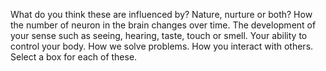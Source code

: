 What do you think these are influenced by? Nature, nurture or both? How the
number of neuron in the brain changes over time. The development of your sense
such as seeing, hearing, taste, touch or smell. Your ability to control your
body. How we solve problems. How you interact with others. Select a box for
each of these.
